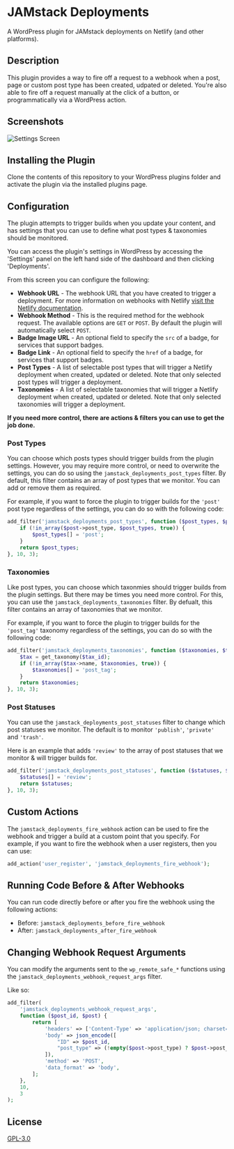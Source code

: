 # JAMstack Deployments

A WordPress plugin for JAMstack deployments on Netlify (and other platforms).

## Description

This plugin provides a way to fire off a request to a webhook when a post, page or custom post type has been created, udpated or deleted. You're also able to fire off a request manually at the click of a button, or programmatically via a WordPress action.

## Screenshots

![Settings Screen](.wordpress-org/screenshot-1.png)

## Installing the Plugin

Clone the contents of this repository to your WordPress plugins folder and activate the plugin via the installed plugins page.

## Configuration

The plugin attempts to trigger builds when you update your content, and has settings that you can use to define what post types & taxonomies should be monitored.

You can access the plugin's settings in WordPress by accessing the 'Settings' panel on the left hand side of the dashboard and then clicking 'Deployments'.

From this screen you can configure the following:

- **Webhook URL** - The webhook URL that you have created to trigger a deployment. For more information on webhooks with Netlify [visit the Netlify documentation](https://www.netlify.com/docs/webhooks/).
- **Webhook Method** - This is the required method for the webhook request. The available options are `GET` or `POST`. By default the plugin will automatically select `POST`.
- **Badge Image URL** - An optional field to specify the `src` of a badge, for services that support badges.
- **Badge Link** - An optional field to specify the `href` of a badge, for services that support badges.
- **Post Types** - A list of selectable post types that will trigger a Netlify deployment when created, updated or deleted. Note that only selected post types will trigger a deployment.
- **Taxonomies** - A list of selectable taxonomies that will trigger a Netlify deployment when created, updated or deleted. Note that only selected taxonomies will trigger a deployment.

**If you need more control, there are actions & filters you can use to get the job done.**

### Post Types

You can choose which posts types should trigger builds from the plugin settings. However, you may require more control, or need to overwrite the settings, you can do so using the `jamstack_deployments_post_types` filter. By default, this filter contains an array of post types that we monitor. You can add or remove them as required.

For example, if you want to force the plugin to trigger builds for the `'post'` post type regardless of the settings, you can do so with the following code:

```php
add_filter('jamstack_deployments_post_types', function ($post_types, $post_id, $post) {
    if (!in_array($post->post_type, $post_types, true)) {
        $post_types[] = 'post';
    }
    return $post_types;
}, 10, 3);
```

### Taxonomies

Like post types, you can choose which taxonmies should trigger builds from the plugin settings. But there may be times you need more control. For this, you can use the `jamstack_deployments_taxonomies` filter. By defualt, this filter contains an array of taxonomies that we monitor.

For example, if you want to force the plugin to trigger builds for the `'post_tag'` taxonomy regardless of the settings, you can do so with the following code:

```php
add_filter('jamstack_deployments_taxonomies', function ($taxonomies, $term_id, $tax_id) {
    $tax = get_taxonomy($tax_id);
    if (!in_array($tax->name, $taxonomies, true)) {
        $taxonomies[] = 'post_tag';
    }
    return $taxonomies;
}, 10, 3);
```

### Post Statuses

You can use the `jamstack_deployments_post_statuses` filter to change which post statuses we monitor. The default is to monitor `'publish'`, `'private'` and `'trash'`.

Here is an example that adds `'review'` to the array of post statuses that we monitor & will trigger builds for.

```php
add_filter('jamstack_deployments_post_statuses', function ($statuses, $post_id, $post) {
    $statuses[] = 'review';
    return $statuses;
}, 10, 3);
```

## Custom Actions

The `jamstack_deployments_fire_webhook` action can be used to fire the webhook and trigger a build at a custom point that you specify. For example, if you want to fire the webhook when a user registers, then you can use:

```php
add_action('user_register', 'jamstack_deployments_fire_webhook');
```

## Running Code Before & After Webhooks

You can run code directly before or after you fire the webhook using the following actions:

* Before: `jamstack_deployments_before_fire_webhook`
* After: `jamstack_deployments_after_fire_webhook`

## Changing Webhook Request Arguments

You can modify the arguments sent to the `wp_remote_safe_*` functions using the `jamstack_deployments_webhook_request_args` filter.

Like so:

```php
add_filter(
    'jamstack_deployments_webhook_request_args',
    function ($post_id, $post) {
        return [
            'headers' => ['Content-Type' => 'application/json; charset=utf-8'],
            'body' => json_encode([
                "ID" => $post_id,
                "post_type" => (!empty($post->post_type) ? $post->post_type : $post->taxonomy),
            ]),
            'method' => 'POST',
            'data_format' => 'body',
        ];
    },
    10,
    3
);
```

## License
[GPL-3.0](LICENSE.md)

